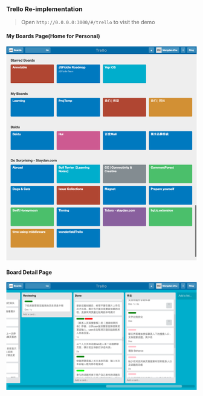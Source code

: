 ### Trello Re-implementation

> Open `http://0.0.0.0:3000/#/trello` to visit the demo

#### My Boards Page(Home for Personal)

<img width="680px" src="previews/trello/myboards.png">

#### Board Detail Page

<img width="680px" src="previews/trello/board_detail.png">
